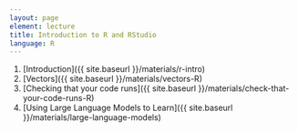```yaml
---
layout: page
element: lecture
title: Introduction to R and RStudio
language: R
---
```


1. [Introduction]({{ site.baseurl }}/materials/r-intro)
2. [Vectors]({{ site.baseurl }}/materials/vectors-R)
3. [Checking that your code runs]({{ site.baseurl }}/materials/check-that-your-code-runs-R)
4. [Using Large Language Models to Learn]({{ site.baseurl }}/materials/large-language-models)
